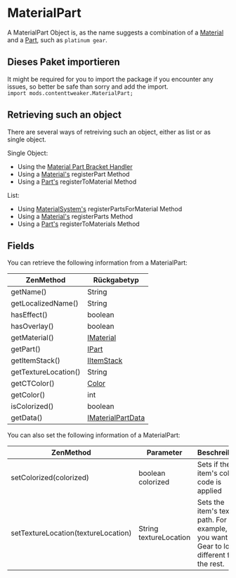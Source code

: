 # MaterialPart

A MaterialPart Object is, as the name suggests a combination of a [Material](/Mods/ContentTweaker/Materials/Materials/Material/) and a [Part](/Mods/ContentTweaker/Materials/Parts/Part/), such as `platinum gear`.

## Dieses Paket importieren

It might be required for you to import the package if you encounter any issues, so better be safe than sorry and add the import.  
`import mods.contenttweaker.MaterialPart;`

## Retrieving such an object

There are several ways of retreiving such an object, either as list or as single object.

Single Object:

- Using the [Material Part Bracket Handler](/Mods/ContentTweaker/Materials/Brackets/Bracket_MaterialPart/)
- Using a [Material's](/Mods/ContentTweaker/Materials/Materials/Material/) registerPart Method
- Using a [Part's](/Mods/ContentTweaker/Materials/Parts/Part/) registerToMaterial Method

List:

- Using [MaterialSystem's](/Mods/ContentTweaker/Materials/MaterialSystem/) registerPartsForMaterial Method
- Using a [Material's](/Mods/ContentTweaker/Materials/Materials/Material/) registerParts Method
- Using a [Part's](/Mods/ContentTweaker/Materials/Parts/Part/) registerToMaterials Method

## Fields

You can retrieve the following information from a MaterialPart:

| ZenMethod            | Rückgabetyp                                                                     |
| -------------------- | ------------------------------------------------------------------------------- |
| getName()            | String                                                                          |
| getLocalizedName()   | String                                                                          |
| hasEffect()          | boolean                                                                         |
| hasOverlay()         | boolean                                                                         |
| getMaterial()        | [IMaterial](/Mods/ContentTweaker/Materials/Materials/Material/)                 |
| getPart()            | [IPart](/Mods/ContentTweaker/Materials/Parts/Part/)                             |
| getItemStack()       | [IItemStack](/Vanilla/Items/IItemStack/)                                        |
| getTextureLocation() | String                                                                          |
| getCTColor()         | [Color](/Mods/ContentTweaker/Vanilla/Types/Color/Color/)                        |
| getColor()           | int                                                                             |
| isColorized()        | boolean                                                                         |
| getData()            | [IMaterialPartData](/Mods/ContentTweaker/Materials/Materials/MaterialPartData/) |

You can also set the following information of a MaterialPart:

| ZenMethod                           | Parameter              | Beschreibung                                                                                    |
| ----------------------------------- | ---------------------- | ----------------------------------------------------------------------------------------------- |
| setColorized(colorized)             | boolean colorized      | Sets if the item's color code is applied                                                        |
| setTextureLocation(textureLocation) | String textureLocation | Sets the item's texure path. For example, if you want one Gear to look different from the rest. |